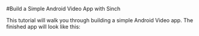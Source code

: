 #Build a Simple Android Video App with Sinch

This tutorial will walk you through building a simple Android Video app. The finished app will look like this:

